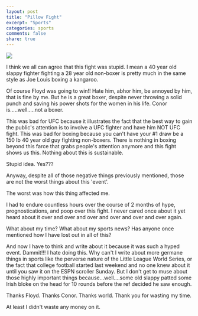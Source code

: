 ```yaml
---
layout: post
title: "Pillow Fight"
excerpt: "Sports"
categories: sports
comments: false
share: true
---
```


![](https://www.thesun.co.uk/wp-content/uploads/2017/08/nintchdbpict0003482718951.jpg?strip=all&w=960&quality=100)






I think we all can agree that this fight was stupid. I mean a 40 year old slappy fighter fighting a 28 year old non-boxer is pretty much in the same style as Joe Louis boxing a kangaroo. 

Of course Floyd was going to win!! Hate him, abhor him, be annoyed by him, that is fine by me. But he is a great boxer, despite never throwing a solid punch and saving his power shots for the women in his life. Conor is.....well.....not a boxer. 


This was bad for UFC because it illustrates the fact that the best way to gain the public's attention is to involve a UFC fighter and have him NOT UFC fight. This was bad for boxing because you can't have your #1 draw be a 150 lb 40 year old guy fighting non-boxers. There is nothing in boxing beyond this farce that grabs people's attention anymore and this fight shows us this. Nothing about this is sustainable.

Stupid idea. Yes???


Anyway, despite all of those negative things previously mentioned, those are not the worst things about this 'event'.

The worst was how this thing affected me.


I had to endure countless hours over the course of 2 months of hype, prognostications, and poop over this fight. I never cared once about it yet heard about it over and over and over and over and over and over again. 

What about my time? What about my sports news? Has anyone once mentioned how I have lost out in all of this?


And now I have to think and write about it because it was such a hyped event. Dammit!!! I hate doing this. Why can't I write about more germane things in sports like the perverse nature of the Little League World Series, or the fact that college football started last weekend and no one knew about it until you saw it on the ESPN scroller Sunday. But I don't get to muse about those highly important things because...well....some old slappy patted some Irish bloke on the head for 10 rounds before the ref decided he saw enough.



Thanks Floyd. Thanks Conor. Thanks world. Thank you for wasting my time.

At least I didn't waste any money on it.









